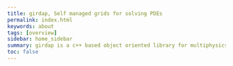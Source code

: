 ```yaml
---
title: girdap, Self managed grids for solving PDEs
permalink: index.html
keywords: about
tags: [overview]
sidebar: home_sidebar
summary: girdap is a c++ based object oriented library for multiphysics simulations on self-managed grids 
toc: false
---
```


<figure align="center" style="1px solid #ddd">
<style>
#background { width: 100%; height: 100%; position: absolute; left: 0px; top: 0px; z-index:0; }
.immap { width: 30%; height: 30%; position: absolute; display:block; z-index:2; top:50%; bottom:50%;}    
</style>

<img class="docimage" src="{{site.baseurl}}/images/highlight.png" alt="" style="z-index:1" />
    <a class="immap" alt="Highly Customizable" title="flexible" href="flexible.html" />
    <!-- area alt="Anisotropic grid refinement" title="accurate" href="adaptive.html" shape="rect" coords="737,295,1087,427" />
    <area alt="Easy manage - object oriented" title="readable" href="object oriented" shape="rect" coords="679,450,1021,585" />
    <area alt="girdap" title="girdap" href="index.html" shape="poly" coords="198,211,297,88,417,52,458,112,343,180,289,263" />
</map -->
</figure>


